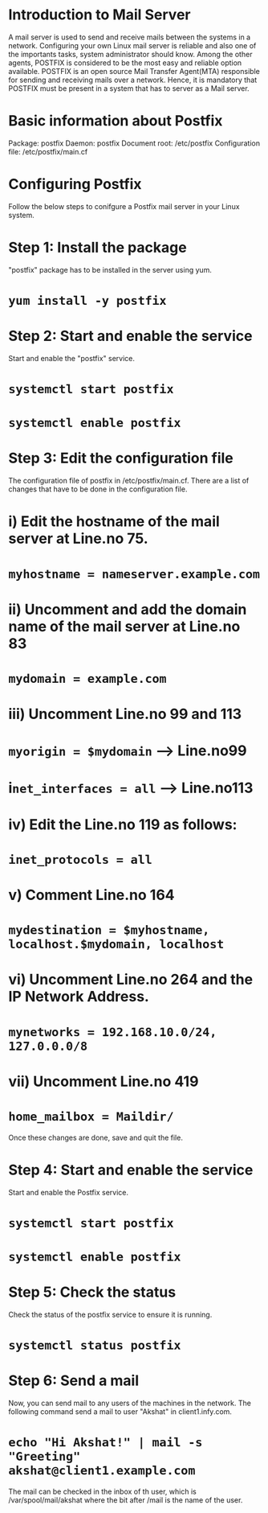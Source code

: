 # Introduction to Mail Server

A mail server is used to send and receive mails between the systems in a network. Configuring your own Linux mail server is reliable and also one of the importants tasks, system administrator should know. Among the other agents, POSTFIX is considered to be the most easy and reliable option available. POSTFIX is an open source Mail Transfer Agent(MTA) responsible for sending and receiving mails over a network. Hence, it is mandatory that POSTFIX must be present in a system that has to server as a Mail server.

# Basic information about Postfix

Package: postfix 
Daemon: postfix                                                    Document root: /etc/postfix
Configuration file: /etc/postfix/main.cf

# Configuring Postfix
Follow the below steps to conifgure a Postfix mail server in your Linux system.

# Step 1: Install the package
"postfix" package has to be installed in the server using yum.

# `yum install -y postfix`
# Step 2: Start and enable the service
Start and enable the "postfix" service.

# `systemctl start postfix`
# `systemctl enable postfix`
# Step 3: Edit the configuration file
The configuration file of postfix in /etc/postfix/main.cf. There are a list of changes that have to be done in the configuration file.

# i) Edit the hostname of the mail server at Line.no 75.

# `myhostname = nameserver.example.com`
# ii) Uncomment and add the domain name of the mail server at Line.no 83

# `mydomain = example.com`
# iii) Uncomment Line.no 99 and 113

# `myorigin = $mydomain` --> Line.no99
# i`net_interfaces = all` --> Line.no113
# iv) Edit the Line.no 119 as follows:

# `inet_protocols = all`
# v) Comment Line.no 164

# `mydestination = $myhostname, localhost.$mydomain, localhost`
# vi) Uncomment Line.no 264 and the IP Network Address.

# `mynetworks = 192.168.10.0/24, 127.0.0.0/8`
# vii) Uncomment Line.no 419

# `home_mailbox = Maildir/`
Once these changes are done, save and quit the file.

# Step 4: Start and enable the service
Start and enable the Postfix service.

# `systemctl start postfix`
# `systemctl enable postfix`

# Step 5: Check the status
Check the status of the postfix service to ensure it is running.

# `systemctl status postfix`
# Step 6: Send a mail
Now, you can send mail to any users of the machines in the network. The following  command send a mail to user "Akshat" in client1.infy.com.

# `echo "Hi Akshat!" | mail -s "Greeting" akshat@client1.example.com`
The mail can be checked in the inbox of th user, which is /var/spool/mail/akshat where the bit after /mail is the name of the user.